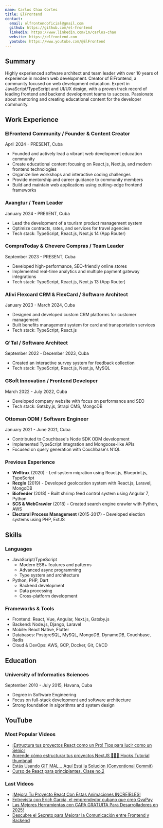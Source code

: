 ```yaml
---
name: Carlos Chao Cortes
title: ElFrontend
contact:
  email: elfrontendoficial@gmail.com
  github: https://github.com/el-frontend
  linkedin: https://www.linkedin.com/in/carlos-chao
  website: https://elfrontend.com
  youtube: https://www.youtube.com/@ElFrontend
---
```


## Summary

Highly experienced software architect and team leader with over 10 years of experience in modern web development. Creator of ElFrontend, a community focused on web development education. Expert in JavaScript/TypeScript and UI/UX design, with a proven track record of leading frontend and backend development teams to success. Passionate about mentoring and creating educational content for the developer community.

## Work Experience

### ElFrontend Community / Founder & Content Creator

April 2024 - PRESENT, Cuba

- Founded and actively lead a vibrant web development education community
- Create educational content focusing on React.js, Next.js, and modern frontend technologies
- Organize live workshops and interactive coding challenges
- Provide mentorship and career guidance to community members
- Build and maintain web applications using cutting-edge frontend frameworks

### Avangtur / Team Leader

January 2024 - PRESENT, Cuba

- Lead the development of a tourism product management system
- Optimize contracts, rates, and services for travel agencies
- Tech stack: TypeScript, React.js, Next.js 14 (App Router)

### CompraToday & Chevere Compras / Team Leader

September 2023 - PRESENT, Cuba

- Developed high-performance, SEO-friendly online stores
- Implemented real-time analytics and multiple payment gateway integrations
- Tech stack: TypeScript, React.js, Next.js 13 (App Router)

### Alivi Flexcard CRM & FlexCard / Software Architect

January 2023 - March 2024, Cuba

- Designed and developed custom CRM platforms for customer management
- Built benefits management system for card and transportation services
- Tech stack: TypeScript, React.js

### Q'Tal / Software Architect

September 2022 - December 2023, Cuba

- Created an interactive survey system for feedback collection
- Tech stack: TypeScript, React.js, Nest.js, MySQL

### GSoft Innovation / Frontend Developer

March 2022 - July 2022, Cuba

- Developed company website with focus on performance and SEO
- Tech stack: Gatsby.js, Strapi CMS, MongoDB

### Ottoman ODM / Software Engineer

January 2021 - June 2021, Cuba

- Contributed to Couchbase's Node SDK ODM development
- Implemented TypeScript integration and Mongoose-like APIs
- Focused on query generation with Couchbase's N1QL

### Previous Experience

- **Welltrax** (2020) - Led system migration using React.js, Blueprint.js, TypeScript
- **Rezglo** (2019) - Developed geolocation system with React.js, Laravel, MongoDB
- **Biofeeder** (2018) - Built shrimp feed control system using Angular 7, Python
- **SCS & WebCrawler** (2018) - Created search engine crawler with Python, AWS
- **Electoral Process Management** (2015-2017) - Developed election systems using PHP, ExtJS

## Skills

### Languages

- JavaScript/TypeScript
  - Modern ES6+ features and patterns
  - Advanced async programming
  - Type system and architecture
- Python, PHP, Dart
  - Backend development
  - Data processing
  - Cross-platform development

### Frameworks & Tools

- Frontend: React, Vue, Angular, Next.js, Gatsby.js
- Backend: Node.js, Django, Laravel
- Mobile: React Native, Flutter
- Databases: PostgreSQL, MySQL, MongoDB, DynamoDB, Couchbase, Redis
- Cloud & DevOps: AWS, GCP, Docker, Git, CI/CD

## Education

### University of Informatics Sciences

September 2010 - July 2015, Havana, Cuba

- Degree in Software Engineering
- Focus on full-stack development and software architecture
- Strong foundation in algorithms and system design

## YouTube


### Most Popular Videos

- [¡Estructura tus proyectos React como un Pro! Tips para lucir como un Senior](https://www.youtube.com/watch?v=Kf0t7q8j5Z0)
- [Aprende cómo estructurar tus proyectos NextJS 🧙🏽‍♂️ Hooks Tutorial thumbnail](https://www.youtube.com/watch?v=pXc3mNT551o)
- [Estás Usando GIT MAL… Aquí Está la Solución (Conventional Commit)](https://youtu.be/kDB02qCGpkA)
- [Curso de React para principiantes. Clase no.2](https://www.youtube.com/live/ysNQJvA3ZJo)

### Last Videos

- [¡Mejora Tu Proyecto React Con Estas Animaciones INCREÍBLES!](https://www.youtube.com/watch?v=wsd_1-DmzDo)
- [Entrevista con Erich Garcia, el emprendedor cubano que creó QvaPay](https://www.youtube.com/watch?v=stFh7zsvlBA)
- [Las Mejores Herramientas con CAPA GRATUITA Para Desarrolladores en 2025!](https://www.youtube.com/watch?v=yuTuIsKrO5c)
- [Descubre el Secreto para Mejorar la Comunicación entre Frontend y Backend](https://www.youtube.com/watch?v=LYF8LnspUPM)
